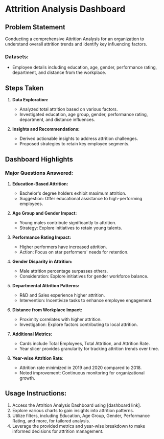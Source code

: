 # Attrition Analysis Dashboard

## Problem Statement

Conducting a comprehensive Attrition Analysis for an organization to understand overall attrition trends and identify key influencing factors.

### Datasets:

- Employee details including education, age, gender, performance rating, department, and distance from the workplace.

## Steps Taken

1. **Data Exploration:**
   - Analyzed total attrition based on various factors.
   - Investigated education, age group, gender, performance rating, department, and distance influences.

2. **Insights and Recommendations:**
   - Derived actionable insights to address attrition challenges.
   - Proposed strategies to retain key employee segments.

## Dashboard Highlights

### Major Questions Answered:

1. **Education-Based Attrition:**
   - Bachelor's degree holders exhibit maximum attrition.
   - Suggestion: Offer educational assistance to high-performing employees.

2. **Age Group and Gender Impact:**
   - Young males contribute significantly to attrition.
   - Strategy: Explore initiatives to retain young talents.

3. **Performance Rating Impact:**
   - Higher performers have increased attrition.
   - Action: Focus on star performers' needs for retention.

4. **Gender Disparity in Attrition:**
   - Male attrition percentage surpasses others.
   - Consideration: Explore initiatives for gender workforce balance.

5. **Departmental Attrition Patterns:**
   - R&D and Sales experience higher attrition.
   - Intervention: Incentivize tasks to enhance employee engagement.

6. **Distance from Workplace Impact:**
   - Proximity correlates with higher attrition.
   - Investigation: Explore factors contributing to local attrition.

7. **Additional Metrics:**
   - Cards include Total Employees, Total Attrition, and Attrition Rate.
   - Year slicer provides granularity for tracking attrition trends over time.

8. **Year-wise Attrition Rate:**
   - Attrition rate minimized in 2019 and 2020 compared to 2018.
   - Noted improvement: Continuous monitoring for organizational growth.

## Usage Instructions:

1. Access the Attrition Analysis Dashboard using [dashboard link].
2. Explore various charts to gain insights into attrition patterns.
3. Utilize filters, including Education, Age Group, Gender, Performance Rating, and more, for tailored analysis.
4. Leverage the provided metrics and year-wise breakdown to make informed decisions for attrition management.
